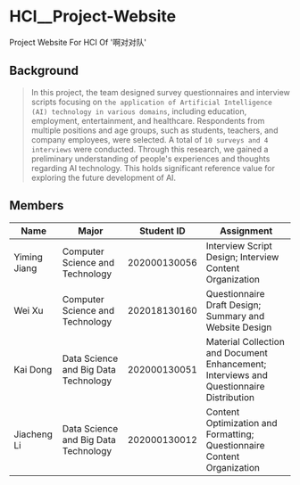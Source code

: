 # HCI__Project-Website
Project Website For HCI Of '啊对对队'
## Background
>In this project, the team designed survey questionnaires and interview scripts focusing on `the application of Artificial Intelligence (AI) technology in various domains`, including education, employment, entertainment, and healthcare. Respondents from multiple positions and age groups, such as students, teachers, and company employees, were selected. A total of `10 surveys and 4 interviews` were conducted. Through this research, we gained a preliminary understanding of people's experiences and thoughts regarding AI technology. This holds significant reference value for exploring the future development of AI.
## Members
| Name | Major | Student ID | Assignment |
|------|-----|-----|-----|
|  Yiming Jiang  | Computer Science and Technology       |  202000130056  |  Interview Script Design; Interview Content Organization  |
|  Wei Xu        |  Computer Science and Technology      |  202018130160  |  Questionnaire Draft Design; Summary and Website Design  |
|  Kai Dong      | Data Science and Big Data Technology  |  202000130051  |  Material Collection and Document Enhancement; Interviews and Questionnaire Distribution |
|  Jiacheng Li   |  Data Science and Big Data Technology |  202000130012  |  Content Optimization and Formatting; Questionnaire Content Organization  |
